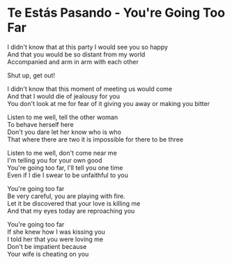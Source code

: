 # Te Estás Pasando - You're Going Too Far

I didn't know that at this party I would see you so happy  
And that you would be so distant from my world  
Accompanied and arm in arm with each other  

Shut up, get out!  

I didn't know that this moment of meeting us would come  
And that I would die of jealousy for you  
You don't look at me for fear of it giving you away or making you bitter  

Listen to me well, tell the other woman  
To behave herself here  
Don't you dare let her know who is who  
That where there are two it is impossible for there to be three  

Listen to me well, don't come near me  
I'm telling you for your own good  
You're going too far, I'll tell you one time  
Even if I die I swear to be unfaithful to you  

You're going too far  
Be very careful, you are playing with fire.  
Let it be discovered that your love is killing me  
And that my eyes today are reproaching you  

You're going too far  
If she knew how I was kissing you  
I told her that you were loving me  
Don't be impatient because  
Your wife is cheating on you  
